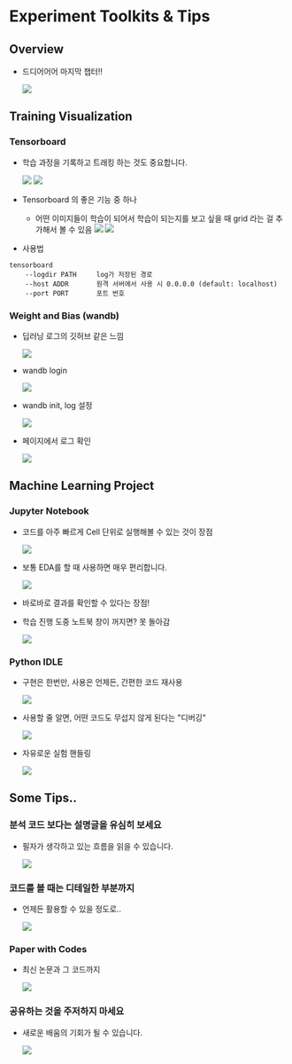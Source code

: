 # Experiment Toolkits & Tips

## Overview

- 드디어어어 마지막 챕터!!

    ![](./img/chrome-capture.gif)

## Training Visualization

### Tensorboard

- 학습 과정을 기록하고 트래킹 하는 것도 중요합니다.

    ![](./img/2021-08-27-10-39-43.png)
    ![](./img/2021-08-27-10-39-49.png)

- Tensorboard 의 좋은 기능 중 하나
  - 어떤 이미지들이 학습이 되어서 학습이 되는지를 보고 싶을 때 grid 라는 걸 추가해서 볼 수 있음
    ![](./img/2021-08-27-10-40-52.png)
    ![](./img/2021-08-27-10-41-01.png)

- 사용법

```
tensorboard 
    --logdir PATH     log가 저장된 경로
    --host ADDR       원격 서버에서 사용 시 0.0.0.0 (default: localhost)
    --port PORT       포트 번호
```

### Weight and Bias (wandb)

- 딥러닝 로그의 깃허브 같은 느낌

    ![](./img/2021-08-27-10-45-56.png)

- wandb login

    ![](./img/2021-08-27-10-46-43.png)

- wandb init, log 설정

    ![](./img/2021-08-27-10-47-36.png)

- 페이지에서 로그 확인

    ![](./img/2021-08-27-10-48-15.png)

## Machine Learning Project

### Jupyter Notebook

- 코드를 아주 빠르게 Cell 단위로 실행해볼 수 있는 것이 장점

    ![](./img/2021-08-27-10-49-55.png)

- 보통 EDA를 할 때 사용하면 매우 편리합니다.

    ![](./img/2021-08-27-10-50-44.png)

- 바로바로 결과를 확인할 수 있다는 장점!

- 학습 진행 도중 노트북 창이 꺼지면? 못 돌아감

    ![](./img/2021-08-27-10-52-04.png)

### Python IDLE

- 구현은 한번만, 사용은 언제든, 간편한 코드 재사용

    ![](./img/2021-08-27-10-54-51.png)

- 사용할 줄 알면, 어떤 코드도 무섭지 않게 된다는 "디버깅"

    ![](./img/2021-08-27-10-56-05.png)

- 자유로운 실험 핸들링

    ![](./img/2021-08-27-10-57-16.png)

## Some Tips..

### 분석 코드 보다는 설명글을 유심히 보세요

- 필자가 생각하고 있는 흐름을 읽을 수 있습니다.

    ![](./img/2021-08-27-10-59-33.png)

### 코드를 볼 때는 디테일한 부분까지

- 언제든 활용할 수 있을 정도로..

    ![](./img/2021-08-27-11-01-21.png)

### Paper with Codes

- 최신 논문과 그 코드까지

    ![](./img/2021-08-27-11-02-38.png)

### 공유하는 것을 주저하지 마세요

- 새로운 배움의 기회가 될 수 있습니다.

    ![](./img/2021-08-27-11-03-19.png)

